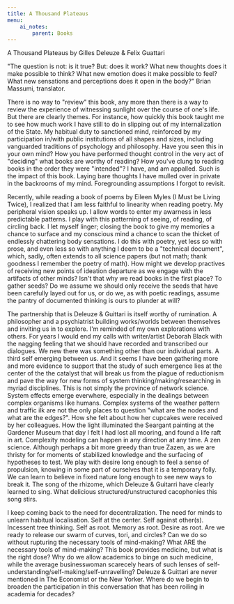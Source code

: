 ```yaml
---
title: A Thousand Plateaus
menu:
    ai_notes:
        parent: Books
---
```

A Thousand Plateaus by Gilles Deleuze & Felix Guattari

"The question is not: is it true? But: does it work? What new thoughts does
it make possible to think? What new emotion does it make possible to feel?
What new sensations and perceptions does it open in the body?" Brian Massumi,
translator.

There is no way to "review" this book, any more than there is a way to review
the experience of witnessing sunlight over the course of one's life. But there
are clearly themes. For instance, how quickly 
this book taught me to see how much work I have still to do
in slipping out of my internalization of the State. My habitual duty to sanctioned
mind, reinforced by my participation in/with public institutions of all shapes 
and sizes, including vanguarded traditions of psychology and philosophy. 
Have you seen this in your own mind? How you have performed thought control in 
the very act of "deciding" what books are worthy of reading? How you've clung to 
reading books in the order they were "intended"? I have, and am appalled. Such 
is the impact of this book. Laying bare thoughts I have mulled over in private
in the backrooms of my mind. Foregrounding assumptions I forgot to revisit. 

Recently, while reading a book of poems by Eileen Myles (I Must be Living
Twice), I realized that I am less faithful to linearity when reading poetry.
My peripheral vision speaks up. I allow words to enter my awarness in less
predictable patterns. I play with this patterning of seeing, of reading, of
circling back. I let myself linger; closing the book to give my memories
a chance to surface and my conscious mind a chance to scan the thicket of
endlessly chattering body sensations. I do this with poetry, yet less so with
prose, and even less so with anything I deem to be a "technical document", which,
sadly, often extends to all science papers (but not math; thank goodness I remember
the poetry of math). How might we develop practives of receiving new points of
ideation departure as we engage with the artifacts of other minds? Isn't that 
why we read books in the first place? To gather seeds? Do we assume we should
only receive the seeds that have been carefully layed out for us, or do we,
as with poetic readings, assume the pantry of documented thinking is ours to 
plunder at will?

The partnership that is Deleuze & Guittari is itself worthy of rumination.
A philosopher and a psychiatrist building works/worlds between themselves
and inviting us in to explore. I'm reminded of my own explorations with others.
For years I would end my calls with writer/artist Deborah Black with the nagging 
feeling that we should have recorded and transcribed our dialogues. We new
there was something other than our individual parts. A third self emerging between 
us. And it seems I have been gathering more and more evidence to support that the
study of such emergence lies at the center of the the catalyst that will break 
us from the plague of reductionism and pave the way for new forms of system
thinking/making/researching in myriad disciplines. This is not simply the province
of network science. System effects emerge everwhere, especially in the dealings 
between complex organisms like humans. Complex systems of the weather pattern 
and traffic ilk are not the only places to question "what are the nodes and 
what are the edges?". How she felt about how her cupcakes were received by 
her colleagues. How the light illuminated the Seargant painting at the Gardener
Museum that day I felt I had lost all mooring, and found a life raft in art. 
Complexity modeling can happen in any direction at any time. A zen science. 
Although perhaps a bit more greedy than true Zazen, as we are thristy for for 
moments of stabilized knowledge and the surfacing of hypotheses to test. 
We play with desire long enough to feel a sense of propulsion, knowing in some 
part of ourselves that it is a temporary folly. We can learn to believe in fixed 
nature long enough to see new ways to break it. The song of the rhizome, which
Deleuze & Guitarri have clearly learned to sing. What delicious 
structured/unstructured cacophonies this song stirs.

I keep coming back to the need for decentralization. The need for minds to unlearn 
habitual localisation. Self at the center. Self against other(s). Incessent tree 
thinking. Self as root. Memory as root. Desire as root. Are we ready to release 
our swarm of curves, tori, and circles? Can we do so without rupturing
the necessary tools of mind-making? What ARE the necessary tools of mind-making?
This book provides medicine, but what is the right dose? Why do we allow academics
to binge on such medicine, while the average businesswoman scarecely hears of such 
lenses of self-understanding/self-making/self-unravelling? Deleuze & Guittari 
are never mentioned in The Economist or the New Yorker. Where do we begin
to broaden the participation in this conversation that has been roiling in academia
for decades?
